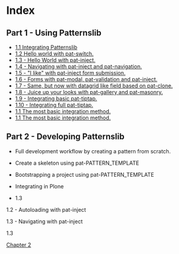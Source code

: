 # Index

## Part 1 - Using Patternslib

- <a href="./1.01/index.md" class="pat-inject" data-pat-inject="target: #content">
    1.1 Integrating Patternslib
  </a>

- <a href="./1.02/index.md" class="pat-inject" data-pat-inject="target: #content">
    1.2 Hello world with pat-switch.
  </a>

- <a href="./1.03/index.md" class="pat-inject" data-pat-inject="target: #content">
    1.3 - Hello World with pat-inject.
  </a>

- <a href="./1.04/index.md" class="pat-inject" data-pat-inject="target: #content">
    1.4 - Navigating with pat-inject and pat-navigation.
  </a>

- <a href="./1.05/index.md" class="pat-inject" data-pat-inject="target: #content">
    1.5 - "I like" with pat-inject form submission.
  </a>

- <a href="./1.06/index.md" class="pat-inject" data-pat-inject="target: #content">
    1.6 - Forms with pat-modal, pat-validation and pat-inject.
  </a>

- <a href="./1.07/index.md" class="pat-inject" data-pat-inject="target: #content">
    1.7 - Same, but now with datagrid like field based on pat-clone.
  </a>

- <a href="./1.08/index.md" class="pat-inject" data-pat-inject="target: #content">
    1.8 - Juice up your looks with pat-gallery and pat-masonry.
  </a>

- <a href="./1.09/index.md" class="pat-inject" data-pat-inject="target: #content">
    1.9 - Integrating basic pat-tiptap.
  </a>

- <a href="./1.10/index.md" class="pat-inject" data-pat-inject="target: #content">
    1.10 - Integrating full pat-tiptap.
  </a>

- <a href="./1.md" class="pat-inject" data-pat-inject="target: #content">
    1.1 The most basic integration method.
  </a>

- <a href="./1.md" class="pat-inject" data-pat-inject="target: #content">
    1.1 The most basic integration method.
  </a>











## Part 2 - Developing Patternslib

- Full development workflow by creating a pattern from scratch.

- Create a skeleton using pat-PATTERN_TEMPLATE

- Bootstrapping a project using pat-PATTERN_TEMPLATE

- Integrating in Plone

- 1.3


<a href="./1.md" class="pat-inject" data-pat-inject="target: #content">
</a>

1.2 - Autoloading with pat-inject

1.3 - Navigating with pat-inject

1.3

<a href="./2.md"
  class="pat-inject"
  data-pat-inject="target: #content">Chapter 2</a>
